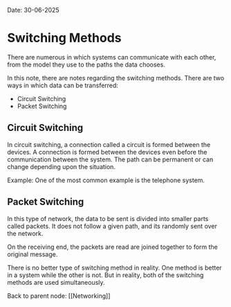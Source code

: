 Date: 30-06-2025

# Switching Methods

There are numerous in which systems can communicate with each other, from the model they use to the paths the data chooses.

In this note, there are notes regarding the switching methods. There are two ways in which data can be transferred:
- Circuit Switching
- Packet Switching

## Circuit Switching

In circuit switching, a connection called a circuit is formed between the devices. A connection is formed between the devices even before the communication between the system. The path can be permanent or can change depending upon the situation.

Example: One of the most common example is the telephone system.

## Packet Switching

In this type of network, the data to be sent is divided into smaller parts called packets. It does not follow a given path, and its randomly sent over the network. 

On the receiving end, the packets are read are joined together to form the original message.

There is no better type of switching method in reality. One method is better in a system while the other is not. But in reality, both of the switching methods are used simultaneously. 


Back to parent node: [[Networking]]